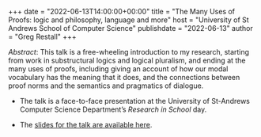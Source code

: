 +++
date = "2022-06-13T14:00:00+00:00"
title = "The Many Uses of Proofs: logic and philosophy, language and more"
host = "University of St Andrews School of Computer Science"
publishdate = "2022-06-13"
author = "Greg Restall"
+++

*Abstract*: This talk is a free-wheeling introduction to my research, starting from work in substructural logics and logical pluralism, and ending at the many uses of proofs, including giving an account of how our modal vocabulary has the meaning that it does, and the connections between proof norms and the semantics and pragmatics of dialogue. 


* The talk is a face-to-face presentation at the University of St-Andrews Computer Science Department’s *Research in School* day. 

* The [slides for the talk are available here](/slides/uses-of-proofs-cs-st-andrews.pdf).

